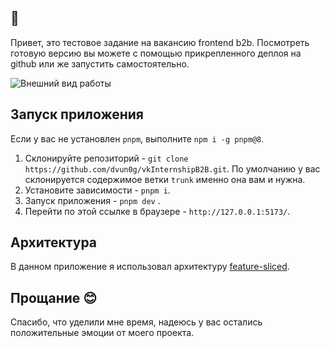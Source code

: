 ## 👋

Привет, это тестовое задание на вакансию frontend b2b. Посмотреть готовую версию вы можете с помощью прикрепленного деплоя на github или же запустить самостоятельно.

![Внешний вид работы](/public/preview.png)

## Запуск приложения

Если у вас не установлен `pnpm`, выполните `npm i -g pnpm@8`.

1. Склонируйте репозиторий - `git clone https://github.com/dvun0g/vkInternshipB2B.git`. По умолчанию у вас склонируется содержимое ветки `trunk` именно она вам и нужна.
2. Установите зависимости - `pnpm i`.
3. Запуск приложения - `pnpm dev` .
4. Перейти по этой ссылке в браузере - `http://127.0.0.1:5173/`.

## Архитектура

В данном приложение я использовал архитектуру [feature-sliced](https://feature-sliced.design/).

## Прощание 😊

Спасибо, что уделили мне время, надеюсь у вас остались положительные эмоции от моего проекта.
